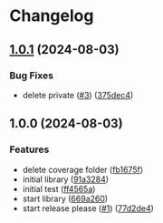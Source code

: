 # Changelog

## [1.0.1](https://github.com/juanjosenavarro13/library-juanjosenavarroes/compare/v1.0.0...v1.0.1) (2024-08-03)


### Bug Fixes

* delete private ([#3](https://github.com/juanjosenavarro13/library-juanjosenavarroes/issues/3)) ([375dec4](https://github.com/juanjosenavarro13/library-juanjosenavarroes/commit/375dec4b7f605893e31a45cc214104addd04ad5b))

## 1.0.0 (2024-08-03)


### Features

* delete coverage folder ([fb1675f](https://github.com/juanjosenavarro13/library-juanjosenavarroes/commit/fb1675f881a63991da3590f9caffa3beb09bc8d5))
* initial library ([91a3284](https://github.com/juanjosenavarro13/library-juanjosenavarroes/commit/91a3284ecc68a69caa7fc6af8a623fb46564ba5f))
* initial test ([ff4565a](https://github.com/juanjosenavarro13/library-juanjosenavarroes/commit/ff4565a908df2642f661f5b2ae6257c89e1a4c39))
* start library ([669a260](https://github.com/juanjosenavarro13/library-juanjosenavarroes/commit/669a2605cc34a233537786f4c7d5ca693a2ad285))
* start release please ([#1](https://github.com/juanjosenavarro13/library-juanjosenavarroes/issues/1)) ([77d2de4](https://github.com/juanjosenavarro13/library-juanjosenavarroes/commit/77d2de4b5a1dd5072d0fa6e01a748d4526062caf))
